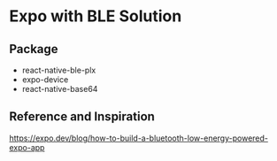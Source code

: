 # Expo with BLE Solution

## Package
- react-native-ble-plx
- expo-device
- react-native-base64

## Reference and Inspiration
<https://expo.dev/blog/how-to-build-a-bluetooth-low-energy-powered-expo-app>